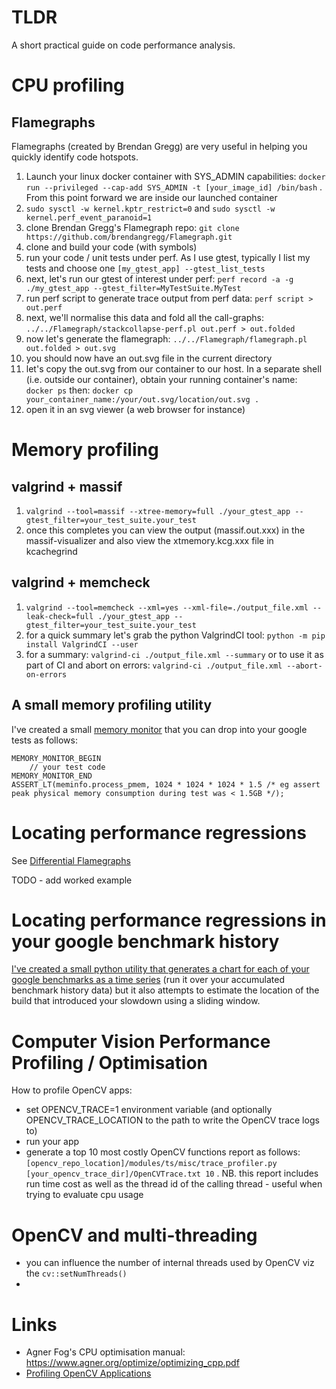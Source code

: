 # TLDR

A short practical guide on code performance analysis.

# CPU profiling

## Flamegraphs

Flamegraphs (created by Brendan Gregg) are very useful in helping you quickly identify code hotspots. 

1. Launch your linux docker container with SYS_ADMIN capabilities: `docker run --privileged --cap-add SYS_ADMIN -t [your_image_id] /bin/bash` . From this point forward we are inside our launched container
2. `sudo sysctl -w kernel.kptr_restrict=0` and `sudo sysctl -w kernel.perf_event_paranoid=1`
3. clone Brendan Gregg's Flamegraph repo: `git clone https://github.com/brendangregg/Flamegraph.git`
4. clone and build your code (with symbols)
5. run your code / unit tests under perf. As I use gtest, typically I list my  tests and choose one `[my_gtest_app] --gtest_list_tests`
6. next, let's run our gtest of interest under perf: `perf record -a -g ./my_gtest_app --gtest_filter=MyTestSuite.MyTest`
7. run perf script to generate trace output from perf data: `perf script > out.perf`
8. next, we'll normalise this data and fold all the call-graphs: `../../Flamegraph/stackcollapse-perf.pl out.perf > out.folded`
9. now let's generate the flamegraph: `../../Flamegraph/flamegraph.pl out.folded > out.svg`
10. you should now have an out.svg file in the current directory
11. let's copy the out.svg from our container to our host. In a separate shell (i.e. outside our container), obtain your running container's name: `docker ps` then: `docker cp your_container_name:/your/out.svg/location/out.svg .`
12. open it in an svg viewer (a web browser for instance)

# Memory profiling

## valgrind + massif

1. `valgrind --tool=massif --xtree-memory=full ./your_gtest_app --gtest_filter=your_test_suite.your_test`
2. once this completes you can view the output (massif.out.xxx) in the massif-visualizer and also view the xtmemory.kcg.xxx file in kcachegrind

## valgrind + memcheck

1. `valgrind --tool=memcheck --xml=yes --xml-file=./output_file.xml --leak-check=full ./your_gtest_app --gtest_filter=your_test_suite.your_test`
2. for a quick summary let's grab the python ValgrindCI tool: `python -m pip install ValgrindCI --user`
3. for a summary: `valgrind-ci ./output_file.xml --summary` or to use it as part of CI and abort on errors: `valgrind-ci ./output_file.xml --abort-on-errors`

## A small memory profiling utility

I've created a small [memory monitor](memory_monitor.h) that you can drop into your google tests as follows:

```
MEMORY_MONITOR_BEGIN
    // your test code
MEMORY_MONITOR_END
ASSERT_LT(meminfo.process_pmem, 1024 * 1024 * 1024 * 1.5 /* eg assert peak physical memory consumption during test was < 1.5GB */);

```

# Locating performance regressions

See [Differential Flamegraphs](http://www.brendangregg.com/blog/2014-11-09/differential-flame-graphs.html)

TODO - add worked example

# Locating performance regressions in your google benchmark history

[I've created a small python utility that generates a chart for each of your google benchmarks as a time series](https://github.com/bensanmorris/benchmark_monitor) (run it over your accumulated benchmark history data) but it also attempts to estimate the location of the build that introduced your slowdown using a sliding window.

# Computer Vision Performance Profiling / Optimisation

How to profile OpenCV apps:

- set OPENCV_TRACE=1 environment variable (and optionally OPENCV_TRACE_LOCATION to the path to write the OpenCV trace logs to)
- run your app
- generate a top 10 most costly OpenCV functions report as follows: `[opencv_repo_location]/modules/ts/misc/trace_profiler.py [your_opencv_trace_dir]/OpenCVTrace.txt 10` . NB. this report includes run time cost as well as the thread id of the calling thread - useful when trying to evaluate cpu usage

# OpenCV and multi-threading

- you can influence the number of internal threads used by OpenCV viz the `cv::setNumThreads()`
- 

# Links

- Agner Fog's CPU optimisation manual: https://www.agner.org/optimize/optimizing_cpp.pdf
- [Profiling OpenCV Applications](https://github.com/opencv/opencv/wiki/Profiling-OpenCV-Applications)
